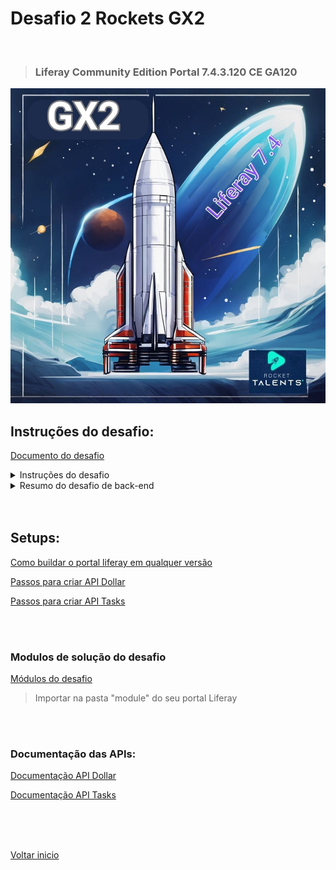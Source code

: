 
# Desafio 2 Rockets GX2

<br>

>### Liferay Community Edition Portal 7.4.3.120 CE GA120

<img src="/Conteudo_rockets/Desafio2/arq/Img/1.jpg" alt="" width="600">


## Instruções do desafio:

[Documento do desafio](/Conteudo_rockets/Desafio2/arq/PDF/Desafio%20Rockets%20II.pdf) <br>


<details>
  <summary>Instruções do desafio</summary>
  
  # Desafios Técnicos Rocket II - Rocket Talents

## Trilha Liferay

### Instruções Gerais:

- O desafio será aberto ao final da call do dia **20/08/2024** e a entrega será no dia **16/09/2024**, até **23h59**.
- Durante esse período, dúvidas pontuais podem ser tiradas via Chat da Google no grupo com os padrinhos.
- O desafio consiste em:
    1. Realizar os exercícios, registrar no GitHub e enviar o link para avaliação.
    2. Apresentar o que foi feito para o Comitê de Padrinhos (Data a Marcar).
- A apresentação deve abranger todos os tópicos requeridos.
- **Importante**: O cumprimento do prazo (16/09/2024) faz parte da avaliação, e eventuais intercorrências devem ser avisadas com antecedência.

### Instruções do Desafio:

- Envie o link do Git contendo os tópicos solicitados e apresente em reunião com duração máxima de **15 minutos**.
- Certifique-se de demonstrar e explicar os conceitos de forma clara e concisa.
- A avaliação será baseada na:
    - Qualidade dos códigos.
    - Clareza da explicação.
    - Precisão das informações.
    - Demonstração prática dos conceitos.

### Preparação para a Apresentação:

- Certifique-se de ter uma boa conexão de internet, câmera e iluminação adequada.
- Esta avaliação testará seu **conhecimento prático** do Liferay, **qualidade de código** e **habilidade de comunicação**.

---

## Front-end:

### Desafio: Intranet

### Objetivo:

Criar um **dashboard personalizado** que mostre informações relevantes para os usuários.



### 1 - Dashboard Personalizado

**Objetivo**: Criar um dashboard personalizável com diferentes tipos de layouts, onde os usuários possam inserir componentes desejados através de uma interface de "Drag and Drop".

**Detalhes**:

- **Tipos de Layout**: 4 tipos de Grid Layout, onde os componentes podem ser arranjados em linhas e colunas.
- **Drag and Drop**: Permitir que os usuários possam adicionar, mover e remover componentes.
- **Componentes Adaptáveis**: Implementar estilos coerentes com o layout escolhido e opção de "collapse" dos componentes.
- **Estilização**: Utilizar **CSS**, **SASS** e **Bootstrap 4**. Implementar temas (claro/escuro) para melhorar a experiência do usuário.

### 2 - Componente Tarefas Pendentes

**Objetivo**: Criar uma seção de tarefas pendentes integrada com o backend para exibir e gerenciar tarefas.

**Detalhes**:

- **Visual**:
    - Lista de tarefas com diferentes estados: pendente, em progresso, concluída.
    - Filtros por status, data de vencimento, prioridade, etc.
    - Marcar tarefas como concluídas ou editar detalhes.
    - Design responsivo e intuitivo (Bootstrap/Material UI).
- **Integração com o Backend**:
    - Utilizar a API do backend para obter, criar, atualizar e deletar tarefas.
    - Assegurar que as tarefas exibidas pertençam ao usuário logado.
    - Manter sincronização entre frontend e backend.
- **Estilização**: Utilizar **CSS**, **SASS**, **Bootstrap 4** para estilizar os componentes.

### 3 - Componente Dados de Cotação

**Objetivo**: Criar um componente estilizado que exiba dados de uma **API de cotação** integrada com o backend.

**Detalhes**:

- **Obtenção de Dados**: Realizar requisições a uma API de cotação (ex.: API de câmbio da Open Exchange Rates) para obter dados em tempo real.
- **Tratamento de Erros**: Implementar tratamento de falhas nas requisições.
- **Visualização dos Dados**: Exibir dados de forma clara, utilizando gráficos e tabelas.
- **Estilização**: Utilizar **CSS**, **SASS**, **Bootstrap 4**.

---

## Back-end:

### 1 - Integração com API de Cotação de Dólar

**Passo a Passo**:

1. **Escolher a API de Cotação de Dólar**:
    - Exemplos: Open Exchange Rates, CurrencyLayer, Alpha Vantage.
2. **Obter as Credenciais da API**:
    - Criar uma conta e obter a **API key**.
3. **Criar um Módulo no Liferay**:
    - No terminal, vá até o diretório do workspace e crie um novo módulo:
        
        ```bash
        blade create -t mvc-portlet -p com.example.currencyconverter -c CurrencyConverterPortlet currency-converter
        ```
        
4. **Configurar Dependências**:
    - Adicione ao arquivo `build.gradle`:
        
        ```xml
        dependencies {
            compileOnly group: "org.apache.httpcomponents", name: "httpclient", version: "4.5.13"
        }
        ```
        
5. **Fazer a Chamada à API**:
    - Criar a classe `CurrencyConverterPortlet.java` e desenvolver o código para fazer a requisição GET à API.
6. **Exibir a Cotação no JSP**:
    - No arquivo `view.jsp`, exiba a cotação do dólar.

---

### 2 - Desenvolver um CRUD de Tarefas Pendentes com Service Builder

**Passo a Passo**:

1. **Criar o Módulo de Serviço**:
    
    ```bash
    blade create -t service-builder -p com.example.task -c Task task-service
    ```
    
2. **Definir o Modelo no `service.xml`**:
    - Modifique o arquivo `service.xml`:
        
        ```xml
        <?xml version="1.0" encoding="UTF-8"?>
        <!DOCTYPE service-builder PUBLIC "-//Liferay//DTD Service Builder 7.4.0//EN" "http://www.liferay.com/dtd/liferay-service-builder_7_4_0.dtd">
        <service-builder package-path="com.example.task">
            <namespace>Task</namespace>
            <entity name="Task" local-service="true" remote-service="false">
                <column name="taskId" type="long" primary="true" />
                <column name="title" type="String" />
                <column name="description" type="String" />
                <column name="dueDate" type="Date" />
                <column name="completed" type="boolean" />
                <order by="dueDate ASC" />
            </entity>
        </service-builder>
        ```
        
3. **Gerar o Código com o Service Builder**:
    
    ```bash
    ./gradlew buildService
    ```
    
4. **Implementar o Portlet MVC**:
    - Criar o portlet:
        
        ```bash
        blade create -t mvc-portlet -p com.example.task -c TaskPortlet task-web
        ```
        
    - Configurar dependências no `build.gradle`:
        
        ```xml
        dependencies {
            compileOnly project(":modules:task-service")
        }
        ```
        
    - Implementar a lógica no arquivo `TaskPortlet.java`.
5. **Criar a Interface JSP**:
    - No arquivo `view.jsp`, exiba as tarefas e crie um formulário para novas tarefas.
6. **Empacotar e Implantar**:
    
    ```bash
    ./gradlew build
    ```
    

### Resumo:

1. Defina a entidade Task com o **Service Builder**.
2. Gere o código de serviços.
3. Implemente um **Portlet MVC** para gerenciar as tarefas.
4. Crie a interface **JSP** para permitir a criação e listagem de tarefas.
5. **Empacote** e teste os módulos no Liferay.



</details>

<details>
  <summary>Resumo do desafio de back-end</summary>

   ### 1. Integração com API de Cotação de Dólar
   O objetivo deste desafio é criar uma integração no Liferay que consuma uma API externa de cotação de dólar e exiba a informação em uma interface JSP. A abordagem envolve:

   * Escolher uma API de cotação (ex: CurrencyLayer).
   * Obter as credenciais (chave de API) da API escolhida.
   * Criar um módulo no Liferay (um portlet MVC) para gerenciar a integração.
   * Configurar dependências no projeto para permitir chamadas HTTP.
   * Implementar a chamada à API dentro de um portlet, e exibir a cotação do dólar em uma página JSP.

  <br>

   ### 2. Desenvolver um CRUD de Tarefas Pendentes com Service Builder
   O objetivo deste desafio é desenvolver um sistema de gerenciamento de tarefas no Liferay usando o Service Builder, que permite a criação e manipulação de entidades persistentes. A abordagem envolve:

   * Criar um módulo de serviço no Liferay para definir a entidade Task (Tarefa).
   * Definir o modelo da entidade no arquivo service.xml, especificando seus atributos (ex: título, descrição, data de * vencimento).
   * Gerar automaticamente o código de persistência e serviços usando o Service Builder.
   * Criar um portlet MVC para gerenciar as tarefas (inclusão, listagem, e edição).
   * Desenvolver a interface em JSP para permitir a interação com as tarefas e exibir a lista de tarefas pendentes.
   * Empacotar e implantar os módulos no Liferay para testar o sistema.

</details>

<br>
<br>

## Setups:

[Como buildar o portal liferay em qualquer versão](/Conteudo_rockets/Desafio2/arq/Markdown/Como%20buildar%20o%20portal%20Liferay%20em%20qualquer%20versao.md) <br>

[Passos para criar API Dollar](/Conteudo_rockets/Desafio2/arq/Markdown/Passos%20para%20criar%20API%20Dollar.md) <br>

[Passos para criar API Tasks](/Conteudo_rockets/Desafio2/arq/Markdown/Passos%20para%20criar%20API%20Tasks.md) <br>

<br>
<br>

### Modulos de solução do desafio

[Módulos do desafio](./modules/)

>Importar na pasta "module" do seu portal Liferay

<br>
<br>

### Documentação das APIs:


[Documentação API Dollar](/Conteudo_rockets/Desafio2/arq/Markdown/Documentação%20API%20Dollar.md) <br>

[Documentação API Tasks](/Conteudo_rockets/Desafio2/arq/Markdown/Documentação%20API%20Tasks.md) <br>

<br>
<br>
<br>

[Voltar inicio](/README.md)